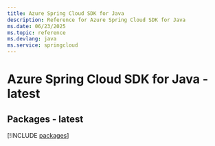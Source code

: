 ```yaml
---
title: Azure Spring Cloud SDK for Java
description: Reference for Azure Spring Cloud SDK for Java
ms.date: 06/23/2025
ms.topic: reference
ms.devlang: java
ms.service: springcloud
---
```

# Azure Spring Cloud SDK for Java - latest
## Packages - latest
[!INCLUDE [packages](spring-cloud-index.md)]
